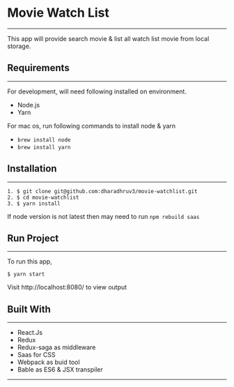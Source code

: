 # Movie Watch List

---
This app will provide search movie & list all watch list movie from local storage.

## Requirements 

---

For development, will need following installed on environment.

* Node.js 
* Yarn 

For mac os, run following commands to install node & yarn

* `brew install node`
* `brew install yarn`

## Installation

---

```
1. $ git clone git@github.com:dharadhruv3/movie-watchlist.git
2. $ cd movie-watchlist
3. $ yarn install
```

If node version is not latest then may need to run `npm rebuild saas`


## Run Project

---

To run this app,
```
$ yarn start
```
Visit http://localhost:8080/ to view output

## Built With

---

* React.Js
* Redux
* Redux-saga as middleware
* Saas for CSS
* Webpack as buid tool
* Bable as ES6 & JSX transpiler
---
